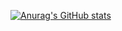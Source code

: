 [![Anurag's GitHub stats](https://github-readme-stats.vercel.app/api?username=joao-antonio-gomes)](https://github.com/anuraghazra/github-readme-stats)
